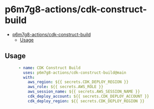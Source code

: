 # p6m7g8-actions/cdk-construct-build

- [p6m7g8-actions/cdk-construct-build](#p6m7g8-actionscdk-construct-build)
  - [Usage](#usage)

## Usage

```yml
      - name: CDK Construct Build
        uses: p6m7g8-actions/cdk-construct-build@main
        with:
          aws_region: ${{ secrets.CDK_DEPLOY_REGION }}
          aws_role: ${{ secrets.AWS_ROLE }}
          aws_session_name: ${{ secrets.AWS_SESSION_NAME }}
          cdk_deploy_account: ${{ secrets.CDK_DEPLOY_ACCOUNT }}
          cdk_deploy_region: ${{ secrets.CDK_DEPLOY_REGION }}
```